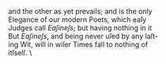 and the other as yet prevails; and is the only\Elegance of our modern Poets, which eaſy\Judges call *Eaſineſs*; but having nothing in it\But *Eaſineſs*, and being never uſed by any laſt-\ing Wit, will in wiſer Times fall to nothing of\itſselſ. \